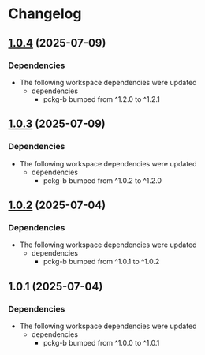 # Changelog

## [1.0.4](https://github.com/d3xter666/release-please-monorepo-poc/compare/pckg-c-v1.0.4...pckg-c-v1.0.4) (2025-07-09)


### Dependencies

* The following workspace dependencies were updated
  * dependencies
    * pckg-b bumped from ^1.2.0 to ^1.2.1

## [1.0.3](https://github.com/d3xter666/release-please-monorepo-poc/compare/pckg-c-v1.0.3...pckg-c-v1.0.3) (2025-07-09)


### Dependencies

* The following workspace dependencies were updated
  * dependencies
    * pckg-b bumped from ^1.0.2 to ^1.2.0

## [1.0.2](https://github.com/d3xter666/release-please-monorepo-poc/compare/pckg-c-v1.0.1...pckg-c-v1.0.2) (2025-07-04)


### Dependencies

* The following workspace dependencies were updated
  * dependencies
    * pckg-b bumped from ^1.0.1 to ^1.0.2

## 1.0.1 (2025-07-04)


### Dependencies

* The following workspace dependencies were updated
  * dependencies
    * pckg-b bumped from ^1.0.0 to ^1.0.1
